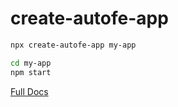 # create-autofe-app

``` sh
npx create-autofe-app my-app

cd my-app
npm start
```

[Full Docs](https://athm-fe.github.io/create-autofe-app/)
